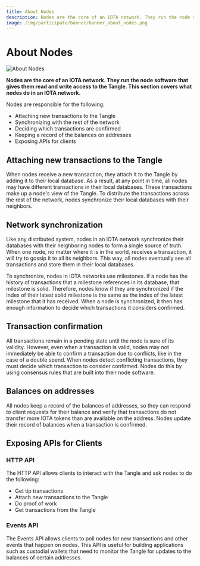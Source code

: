 ```yaml
---
title: About Nodes
description: Nodes are the core of an IOTA network. They run the node software that gives them read and write access to the Tangle.
image: /img/participate/banner/banner_about_nodes.png
---
```


# About Nodes

![About Nodes](/img/participate/banner/banner_about_nodes.png)

**Nodes are the core of an IOTA network. They run the node software that gives them read and write access to the Tangle. This section covers what nodes do in an IOTA network.**

Nodes are responsible for the following:

- Attaching new transactions to the Tangle
- Synchronizing with the rest of the network
- Deciding which transactions are confirmed
- Keeping a record of the balances on addresses
- Exposing APIs for clients

## Attaching new transactions to the Tangle

When nodes receive a new transaction, they attach it to the Tangle by adding it to their local database. As a result, at any point in time, all nodes may have different transactions in their local databases. These transactions make up a node's view of the Tangle. To distribute the transactions across the rest of the network, nodes synchronize their local databases with their neighbors.

## Network synchronization

Like any distributed system, nodes in an IOTA network synchronize their databases with their neighboring nodes to form a single source of truth. When one node, no matter where it is in the world, receives a transaction, it will try to gossip it to all its neighbors. This way, all nodes eventually see all transactions and store them in their local databases.

To synchronize, nodes in IOTA networks use milestones. If a node has the history of transactions that a milestone references in its database, that milestone is solid. Therefore, nodes know if they are synchronized if the index of their latest solid milestone is the same as the index of the latest milestone that it has received. When a node is synchronized, it then has enough information to decide which transactions it considers confirmed.

## Transaction confirmation

All transactions remain in a pending state until the node is sure of its validity. However, even when a transaction is valid, nodes may not immediately be able to confirm a transaction due to conflicts, like in the case of a double spend. When nodes detect conflicting transactions, they must decide which transaction to consider confirmed. Nodes do this by using consensus rules that are built into their node software.

## Balances on addresses

All nodes keep a record of the balances of addresses, so they can respond to client requests for their balance and verify that transactions do not transfer more IOTA tokens than are available on the address. Nodes update their record of balances when a transaction is confirmed.

## Exposing APIs for Clients

### HTTP API

The HTTP API allows clients to interact with the Tangle and ask nodes to do the following:

- Get tip transactions
- Attach new transactions to the Tangle
- Do proof of work
- Get transactions from the Tangle

### Events API

The Events API allows clients to poll nodes for new transactions and other events that happen on nodes. This API is useful for building applications such as custodial wallets that need to monitor the Tangle for updates to the balances of certain addresses.
